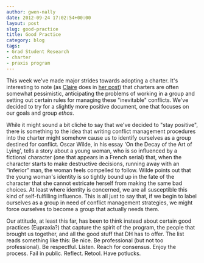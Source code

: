 ```yaml
---
author: gwen-nally
date: 2012-09-24 17:02:54+00:00
layout: post
slug: good-practice
title: Good Practice
category: blog
tags:
- Grad Student Research
- charter
- praxis program
---
```


This week we've made major strides towards adopting a charter. It's interesting to note (as [Claire](http://www.scholarslab.org/author/cdm6zf/) does in [her post](http://www.scholarslab.org/praxis-program/praxis-the-innovator/)) that charters are often somewhat pessimistic, anticipating the problems of working in a group and setting out certain rules for managing these "inevitable" conflicts. We've decided to try for a slightly more positive document, one that focuses on our goals and group _ethos_.

While it might sound a bit cliché to say that we've decided to "stay positive", there is something to the idea that writing conflict management procedures into the charter might somehow cause us to identify ourselves as a group destined for conflict. Oscar Wilde, in his essay 'On the Decay of the Art of Lying', tells a story about a young woman, who is so influenced by a fictional character (one that appears in a French serial) that, when the character starts to make destructive decisions, running away with an “inferior” man, the woman feels compelled to follow. Wilde points out that the young woman's identity is so tightly bound up in the fate of the character that she cannot extricate herself from making the same bad choices. At least where identity is concerned, we are all susceptible this kind of self-fulfilling influence. This is all just to say that, if we begin to label ourselves as a group in need of conflict management strategies, we might force ourselves to become a group that actually needs them.

Our attitude, at least this far, has been to think instead about certain good practices (Eupraxia?) that capture the spirit of the program, the people that brought us together, and all the good stuff that DH has to offer. The list reads something like this: Be nice. Be professional (but not too professional). Be respectful. Listen. Reach for consensus. Enjoy the process. Fail in public. Reflect. Retool. Have potlucks.
